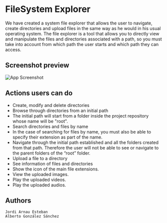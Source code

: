 
# FileSystem Explorer

We have created a system file explorer that allows the user to navigate, create directories and upload files in the same way as he would in his usual operating system. The file explorer is a tool that allows you to directly view and manipulate the files and directories associated with a path, so you must take into account from which path the user starts and which path they can access.

## Screenshot preview
![App Screenshot](https://i.imgur.com/MCl0ScV.png)
## Actions users can do

* Create, modify and delete directories
* Browse through directories from an initial path
* The initial path will start from a folder inside the project repository whose name will be "root".
* Search directories and files by name
* In the case of searching for files by name, you must also be able to specify their extension as part of the name.
* Navigate through the initial path established and all the folders created from that path. Therefore the user will not be able to see or navigate to the parent folders of the “root” folder.
* Upload a file to a directory
* See information of files and directories
* Show the icon of the main file extensions.
* View the uploaded images.
* Play the uploaded videos.
* Play the uploaded audios.

## Authors
    Jordi Arnau Esteban
    Alberto González Sánchez